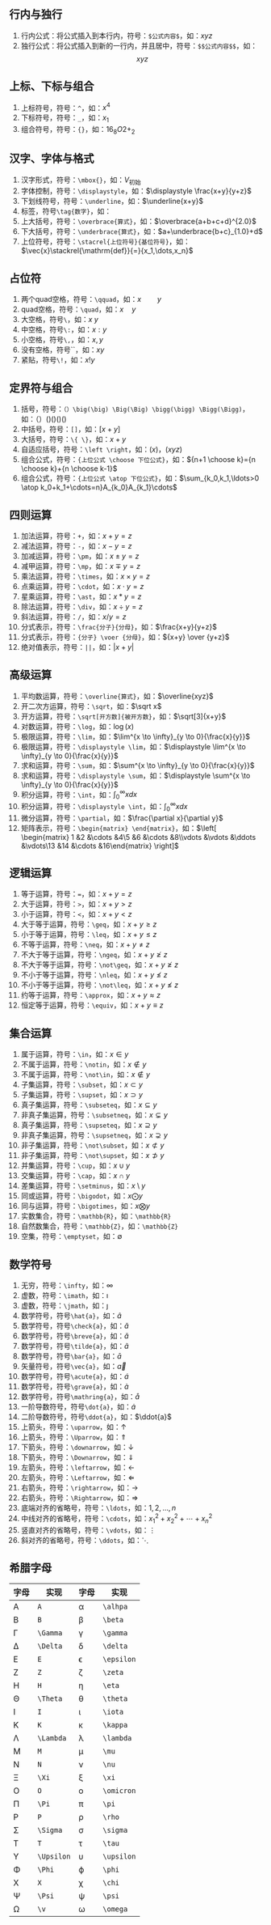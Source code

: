   ## 行内与独行

  1. 行内公式：将公式插入到本行内，符号：`$公式内容$`，如：$xyz$
  2. 独行公式：将公式插入到新的一行内，并且居中，符号：`$$公式内容$$`，如：$$xyz$$

  ## 上标、下标与组合

  1. 上标符号，符号：`^`，如：$x^4$
  2. 下标符号，符号：`_`，如：$x_1$
  3. 组合符号，符号：`{}`，如：${16}_{8}O{2+}_{2}$

  ## 汉字、字体与格式

  1. 汉字形式，符号：`\mbox{}`，如：$V_{\mbox{初始}}$
  2. 字体控制，符号：`\displaystyle`，如：$\displaystyle \frac{x+y}{y+z}$
  3. 下划线符号，符号：`\underline`，如：$\underline{x+y}$
  4. 标签，符号`\tag{数字}`，如：$\tag{11}$
  5. 上大括号，符号：`\overbrace{算式}`，如：$\overbrace{a+b+c+d}^{2.0}$
  6. 下大括号，符号：`\underbrace{算式}`，如：$a+\underbrace{b+c}_{1.0}+d$
  7. 上位符号，符号：`\stacrel{上位符号}{基位符号}`，如：$\vec{x}\stackrel{\mathrm{def}}{=}{x_1,\dots,x_n}$

  ## 占位符

  1. 两个quad空格，符号：`\qquad`，如：$x \qquad y$
  2. quad空格，符号：`\quad`，如：$x \quad y$
  3. 大空格，符号`\`，如：$x \ y$
  4. 中空格，符号`\:`，如：$x : y$
  5. 小空格，符号`\,`，如：$x , y$
  6. 没有空格，符号``，如：$xy$
  7. 紧贴，符号`\!`，如：$x ! y$

  ## 定界符与组合

  1. 括号，符号：`（）\big(\big) \Big(\Big) \bigg(\bigg) \Bigg(\Bigg)`，如：$（）\big(\big) \Big(\Big) \bigg(\bigg) \Bigg(\Bigg)$
  2. 中括号，符号：`[]`，如：$[x+y]$
  3. 大括号，符号：`\{ \}`，如：${x+y}$
  4. 自适应括号，符号：`\left \right`，如：$\left(x\right)$，$\left(x{yz}\right)$
  5. 组合公式，符号：`{上位公式 \choose 下位公式}`，如：${n+1 \choose k}={n \choose k}+{n \choose k-1}$
  6. 组合公式，符号：`{上位公式 \atop 下位公式}`，如：$\sum_{k_0,k_1,\ldots>0 \atop k_0+k_1+\cdots=n}A_{k_0}A_{k_1}\cdots$

  ## 四则运算

  1. 加法运算，符号：`+`，如：$x+y=z$
  2. 减法运算，符号：`-`，如：$x-y=z$
  3. 加减运算，符号：`\pm`，如：$x \pm y=z$
  4. 减甲运算，符号：`\mp`，如：$x \mp y=z$
  5. 乘法运算，符号：`\times`，如：$x \times y=z$
  6. 点乘运算，符号：`\cdot`，如：$x \cdot y=z$
  7. 星乘运算，符号：`\ast`，如：$x \ast y=z$
  8. 除法运算，符号：`\div`，如：$x \div y=z$
  9. 斜法运算，符号：`/`，如：$x/y=z$
  10. 分式表示，符号：`\frac{分子}{分母}`，如：$\frac{x+y}{y+z}$
  11. 分式表示，符号：`{分子} \voer {分母}`，如：${x+y} \over {y+z}$
  12. 绝对值表示，符号：`||`，如：$|x+y|$

  ## 高级运算

  1. 平均数运算，符号：`\overline{算式}`，如：$\overline{xyz}$
  2. 开二次方运算，符号：`\sqrt`，如：$\sqrt x$
  3. 开方运算，符号：`\sqrt[开方数]{被开方数}`，如：$\sqrt[3]{x+y}$
  4. 对数运算，符号：`\log`，如：$\log(x)$
  5. 极限运算，符号：`\lim`，如：$\lim^{x \to \infty}_{y \to 0}{\frac{x}{y}}$
  6. 极限运算，符号：`\displaystyle \lim`，如：$\displaystyle \lim^{x \to \infty}_{y \to 0}{\frac{x}{y}}$
  7. 求和运算，符号：`\sum`，如：$\sum^{x \to \infty}_{y \to 0}{\frac{x}{y}}$
  8. 求和运算，符号：`\displaystyle \sum`，如：$\displaystyle \sum^{x \to \infty}_{y \to 0}{\frac{x}{y}}$
  9. 积分运算，符号：`\int`，如：$\int^{\infty}_{0}{xdx}$
  10. 积分运算，符号：`\displaystyle \int`，如：$\displaystyle \int^{\infty}_{0}{xdx}$
  11. 微分运算，符号：`\partial`，如：$\frac{\partial x}{\partial y}$
  12. 矩阵表示，符号：`\begin{matrix} \end{matrix}`，如：$\left[ \begin{matrix} 1 &2 &\cdots &4\5 &6 &\cdots &8\\vdots &\vdots &\ddots &\vdots\13 &14 &\cdots &16\end{matrix} \right]$

  ## 逻辑运算

  1. 等于运算，符号：`=`，如：$x+y=z$
  2. 大于运算，符号：`>`，如：$x+y>z$
  3. 小于运算，符号：`<`，如：$x+y<z$
  4. 大于等于运算，符号：`\geq`，如：$x+y \geq z$
  5. 小于等于运算，符号：`\leq`，如：$x+y \leq z$
  6. 不等于运算，符号：`\neq`，如：$x+y \neq z$
  7. 不大于等于运算，符号：`\ngeq`，如：$x+y \ngeq z$
  8. 不大于等于运算，符号：`\not\geq`，如：$x+y \not\geq z$
  9. 不小于等于运算，符号：`\nleq`，如：$x+y \nleq z$
  10. 不小于等于运算，符号：`\not\leq`，如：$x+y \not\leq z$
  11. 约等于运算，符号：`\approx`，如：$x+y \approx z$
  12. 恒定等于运算，符号：`\equiv`，如：$x+y \equiv z$

  ## 集合运算

  1. 属于运算，符号：`\in`，如：$x \in y$
  2. 不属于运算，符号：`\notin`，如：$x \notin y$
  3. 不属于运算，符号：`\not\in`，如：$x \not\in y$
  4. 子集运算，符号：`\subset`，如：$x \subset y$
  5. 子集运算，符号：`\supset`，如：$x \supset y$
  6. 真子集运算，符号：`\subseteq`，如：$x \subseteq y$
  7. 非真子集运算，符号：`\subsetneq`，如：$x \subsetneq y$
  8. 真子集运算，符号：`\supseteq`，如：$x \supseteq y$
  9. 非真子集运算，符号：`\supsetneq`，如：$x \supsetneq y$
  10. 非子集运算，符号：`\not\subset`，如：$x \not\subset y$
  11. 非子集运算，符号：`\not\supset`，如：$x \not\supset y$
  12. 并集运算，符号：`\cup`，如：$x \cup y$
  13. 交集运算，符号：`\cap`，如：$x \cap y$
  14. 差集运算，符号：`\setminus`，如：$x \setminus y$
  15. 同或运算，符号：`\bigodot`，如：$x \bigodot y$
  16. 同与运算，符号：`\bigotimes`，如：$x \bigotimes y$
  17. 实数集合，符号：`\mathbb{R}`，如：`\mathbb{R}`
  18. 自然数集合，符号：`\mathbb{Z}`，如：`\mathbb{Z}`
  19. 空集，符号：`\emptyset`，如：$\emptyset$

  ## 数学符号

  1. 无穷，符号：`\infty`，如：$\infty$
  2. 虚数，符号：`\imath`，如：$\imath$
  3. 虚数，符号：`\jmath`，如：$\jmath$
  4. 数学符号，符号`\hat{a}`，如：$\hat{a}$
  5. 数学符号，符号`\check{a}`，如：$\check{a}$
  6. 数学符号，符号`\breve{a}`，如：$\breve{a}$
  7. 数学符号，符号`\tilde{a}`，如：$\tilde{a}$
  8. 数学符号，符号`\bar{a}`，如：$\bar{a}$
  9. 矢量符号，符号`\vec{a}`，如：$\vec{a}$
  10. 数学符号，符号`\acute{a}`，如：$\acute{a}$
  11. 数学符号，符号`\grave{a}`，如：$\grave{a}$
  12. 数学符号，符号`\mathring{a}`，如：$\mathring{a}$
  13. 一阶导数符号，符号`\dot{a}`，如：$\dot{a}$
  14. 二阶导数符号，符号`\ddot{a}`，如：$\ddot{a}$
  15. 上箭头，符号：`\uparrow`，如：$\uparrow$
  16. 上箭头，符号：`\Uparrow`，如：$\Uparrow$
  17. 下箭头，符号：`\downarrow`，如：$\downarrow$
  18. 下箭头，符号：`\Downarrow`，如：$\Downarrow$
  19. 左箭头，符号：`\leftarrow`，如：$\leftarrow$
  20. 左箭头，符号：`\Leftarrow`，如：$\Leftarrow$
  21. 右箭头，符号：`\rightarrow`，如：$\rightarrow$
  22. 右箭头，符号：`\Rightarrow`，如：$\Rightarrow$
  23. 底端对齐的省略号，符号：`\ldots`，如：$1,2,\ldots,n$
  24. 中线对齐的省略号，符号：`\cdots`，如：$x_1^2 + x_2^2 + \cdots + x_n^2$
  25. 竖直对齐的省略号，符号：`\vdots`，如：$\vdots$
  26. 斜对齐的省略号，符号：`\ddots`，如：$\ddots$

  ## 希腊字母

  | 字母 | 实现       | 字母 | 实现       |
  | ---- | ---------- | ---- | ---------- |
  | A    | `A`        | α    | `\alhpa`   |
  | B    | `B`        | β    | `\beta`    |
  | Γ    | `\Gamma`   | γ    | `\gamma`   |
  | Δ    | `\Delta`   | δ    | `\delta`   |
  | E    | `E`        | ϵ    | `\epsilon` |
  | Z    | `Z`        | ζ    | `\zeta`    |
  | H    | `H`        | η    | `\eta`     |
  | Θ    | `\Theta`   | θ    | `\theta`   |
  | I    | `I`        | ι    | `\iota`    |
  | K    | `K`        | κ    | `\kappa`   |
  | Λ    | `\Lambda`  | λ    | `\lambda`  |
  | M    | `M`        | μ    | `\mu`      |
  | N    | `N`        | ν    | `\nu`      |
  | Ξ    | `\Xi`      | ξ    | `\xi`      |
  | O    | `O`        | ο    | `\omicron` |
  | Π    | `\Pi`      | π    | `\pi`      |
  | P    | `P`        | ρ    | `\rho`     |
  | Σ    | `\Sigma`   | σ    | `\sigma`   |
  | T    | `T`        | τ    | `\tau`     |
  | Υ    | `\Upsilon` | υ    | `\upsilon` |
  | Φ    | `\Phi`     | ϕ    | `\phi`     |
  | X    | `X`        | χ    | `\chi`     |
  | Ψ    | `\Psi`     | ψ    | `\psi`     |
  | Ω    | `\v`       | ω    | `\omega`   |